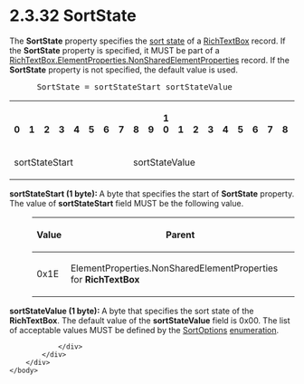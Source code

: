<html dir="LTR" xmlns:mshelp="http://msdn.microsoft.com/mshelp" xmlns:ddue="http://ddue.schemas.microsoft.com/authoring/2003/5" xmlns:xlink="http://www.w3.org/1999/xlink" xmlns:tool="http://www.microsoft.com/tooltip">
    <head>
        <meta http-equiv="Content-Type" content="text/html; CHARSET=utf-8"></meta>
        <meta name="save" content="history"></meta>
        <title>2.3.32 SortState</title>
        <xml>
            <mshelp:toctitle title="2.3.32 SortState"></mshelp:toctitle>
            <mshelp:rltitle title="[MS-RPL]: SortState"></mshelp:rltitle>
            <mshelp:keyword index="A" term="2bc8e003-d725-457c-9b54-84912252d98a"></mshelp:keyword>
            <mshelp:attr name="DCSext.ContentType" value="open specification"></mshelp:attr>
            <mshelp:attr name="AssetID" value="2bc8e003-d725-457c-9b54-84912252d98a"></mshelp:attr>
            <mshelp:attr name="TopicType" value="kbRef"></mshelp:attr>
            <mshelp:attr name="DCSext.Title" value="[MS-RPL]: SortState" />
        </xml>
    </head>
    <body>
        <div id="header">
            <h1 class="heading">2.3.32 SortState</h1>
        </div>
        <div id="mainSection">
            <div id="mainBody">
                <div id="allHistory" class="saveHistory"></div>
                <div id="sectionSection0" class="section" name="collapseableSection">
                    

<p>The <b>SortState</b> property specifies the <a href="75ae48f7-746b-4b41-919c-6699fa28b3ef.html#gt_c04902fc-7cee-41cd-8c74-98d9ed417b17">sort state</a> of a <a href="e1999254-e8d4-4998-8ef5-00e0991ab9c7.html">RichTextBox</a> record. If the
<b>SortState</b> property is specified, it MUST be part of a <a href="1b1b7882-84bb-47d4-a3d2-b020b8d23d7a.html">RichTextBox.ElementProperties.NonSharedElementProperties</a>
record. If the <b>SortState</b> property is not specified, the default value is
used.           </p>

<dl>
<dd>
<div><pre> SortState = sortStateStart sortStateValue
</pre></div>
</dd></dl>

<table>
 <tr>
  <th><p><br>0</p></th>
  <th><p><br>1</p></th>
  <th><p><br>2</p></th>
  <th><p><br>3</p></th>
  <th><p><br>4</p></th>
  <th><p><br>5</p></th>
  <th><p><br>6</p></th>
  <th><p><br>7</p></th>
  <th><p><br>8</p></th>
  <th><p><br>9</p></th>
  <th><p>1<br>0</p></th>
  <th><p><br>1</p></th>
  <th><p><br>2</p></th>
  <th><p><br>3</p></th>
  <th><p><br>4</p></th>
  <th><p><br>5</p></th>
  <th><p><br>6</p></th>
  <th><p><br>7</p></th>
  <th><p><br>8</p></th>
  <th><p><br>9</p></th>
  <th><p>2<br>0</p></th>
  <th><p><br>1</p></th>
  <th><p><br>2</p></th>
  <th><p><br>3</p></th>
  <th><p><br>4</p></th>
  <th><p><br>5</p></th>
  <th><p><br>6</p></th>
  <th><p><br>7</p></th>
  <th><p><br>8</p></th>
  <th><p><br>9</p></th>
  <th><p>3<br>0</p></th>
  <th><p><br>1</p></th>
 </tr>
 <tr>
  <td colspan="8">
  <p>sortStateStart</p>
  </td>
  <td colspan="8">
  <p>sortStateValue</p>
  </td>
  
 </tr>
</table>

<p><b>sortStateStart (1 byte): </b>A byte that specifies
the start of <b>SortState</b> property. The value of <b>sortStateStart</b>
field MUST be the following value.</p>

<dl>
<dd>
<table>
 <thead>
  <tr>
   <th>
   <p>Value</p>
   </th>
   <th>
   <p>Parent</p>
   </th>
  </tr>
 </thead>
 <tr>
  <td>
  <p>0x1E</p>
  </td>
  <td>
  <p>ElementProperties.NonSharedElementProperties for <b>RichTextBox</b></p>
  </td>
 </tr>
</table>
</dd></dl>

<p><b>sortStateValue (1 byte): </b>A byte that specifies
the sort state of the <b>RichTextBox</b>. The default value of the <b>sortStateValue</b>
field is 0x00. The list of acceptable values MUST be defined by the <a href="91932934-b72e-40c1-87b0-63866143fe8f.html">SortOptions</a> <a href="75ae48f7-746b-4b41-919c-6699fa28b3ef.html#gt_846463b5-421c-4d6b-8d82-79d44db666fa">enumeration</a>.</p>


                </div>
            </div>
        </div>
    </body>
</html>